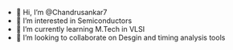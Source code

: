 - 👋 Hi, I’m @Chandrusankar7
- 👀 I’m interested in Semiconductors
- 🌱 I’m currently learning M.Tech in VLSI
- 💞️ I’m looking to collaborate on Desgin and timing analysis tools

<!---
Chandrusankar7/Chandrusankar7 is a ✨ special ✨ repository because its `README.md` (this file) appears on your GitHub profile.
You can click the Preview link to take a look at your changes.
--->
